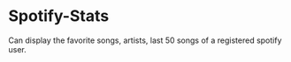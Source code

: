 # Spotify-Stats
Can display the favorite songs, artists, last 50 songs of a registered spotify user.
